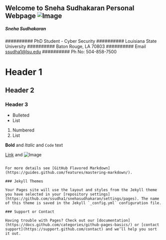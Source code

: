 ## Welcome to Sneha Sudhakaran Personal Webpage ![Image](https://user-images.githubusercontent.com/30295945/129817019-236a0c4f-f073-49e1-8ffb-9dc43f08c27b.png)

##### Sneha Sudhakaran 
########## PhD Student - Cyber Security
########## Louisiana State University
########## Baton Rouge, LA 70803
########## Email ssudha1@lsu.edu
########## Ph No: 504-858-7500



# Header 1
## Header 2
### Header 3

- Bulleted
- List

1. Numbered
2. List

**Bold** and _Italic_ and `Code` text

[Link](url) and ![Image](src)
```

For more details see [GitHub Flavored Markdown](https://guides.github.com/features/mastering-markdown/).

### Jekyll Themes

Your Pages site will use the layout and styles from the Jekyll theme you have selected in your [repository settings](https://github.com/ssudha1/snehasudhakaran/settings/pages). The name of this theme is saved in the Jekyll `_config.yml` configuration file.

### Support or Contact

Having trouble with Pages? Check out our [documentation](https://docs.github.com/categories/github-pages-basics/) or [contact support](https://support.github.com/contact) and we’ll help you sort it out.
